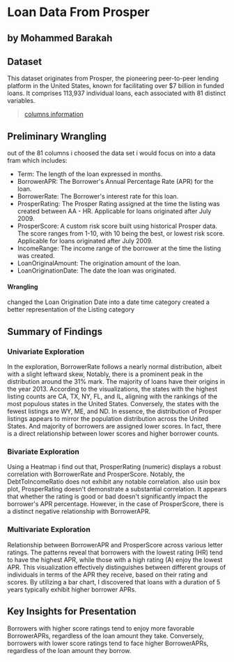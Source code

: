 # Loan Data From Prosper
## by Mohammed Barakah


## Dataset

This dataset originates from Prosper, the pioneering peer-to-peer lending platform in the United States, known for facilitating over $7 billion in funded loans. It comprises 113,937 individual loans, each associated with 81 distinct variables.

>  [ columns information](https://docs.google.com/spreadsheets/d/1gDyi_L4UvIrLTEC6Wri5nbaMmkGmLQBk-Yx3z0XDEtI/edit#gid=0)


## Preliminary Wrangling
out of the 81 columns i choosed the data set i would focus on into a data fram which includes:
* Term: The length of the loan expressed in months.	
* BorrowerAPR: The Borrower's Annual Percentage Rate (APR) for the loan.
* BorrowerRate: The Borrower's interest rate for this loan.
* ProsperRating: The Prosper Rating assigned at the time the listing was created between AA - HR.  Applicable for loans originated after July 2009.	
* ProsperScore: A custom risk score built using historical Prosper data. The score ranges from 1-10, with 10 being the best, or lowest risk score.  Applicable for loans originated after July 2009.
* IncomeRange: The income range of the borrower at the time the listing was created.
* LoanOriginalAmount: The origination amount of the loan.
* LoanOriginationDate: The date the loan was originated.

#### Wrangling
changed the Loan Origination Date into a date time category
created a better representation of the Listing category

## Summary of Findings

### Univariate Exploration

In the exploration, BorrowerRate follows a nearly normal distribution, albeit with a slight leftward skew, Notably, there is a prominent peak in the distribution around the 31% mark.
The majority of loans have their origins in the year 2013.
According to the visualizations, the states with the highest listing counts are CA, TX, NY, FL, and IL, aligning with the rankings of the most populous states in the United States. Conversely, the states with the fewest listings are WY, ME, and ND. In essence, the distribution of Prosper listings appears to mirror the population distribution across the United States.
And majority of borrowers are assigned lower scores. In fact, there is a direct relationship between lower scores and higher borrower counts.

### Bivariate Exploration
Using a Heatmap i find out that, ProsperRating (numeric) displays a robust correlation with BorrowerRate and ProsperScore. Notably, the DebtToIncomeRatio does not exhibit any notable correlation.
also usin box plot, ProsperRating doesn't demonstrate a substantial correlation. It appears that whether the rating is good or bad doesn't significantly impact the borrower's APR percentage. However, in the case of ProsperScore, there is a distinct negative relationship with BorrowerAPR.

### Multivariate Exploration
 Relationship between BorrowerAPR and ProsperScore across various letter ratings. The patterns reveal that borrowers with the lowest rating (HR) tend to have the highest APR, while those with a high rating (A) enjoy the lowest APR. This visualization effectively distinguishes between different groups of individuals in terms of the APR they receive, based on their rating and scores.
By utilizing a bar chart, I discovered that loans with a duration of 5 years typically exhibit higher borrower APRs.

## Key Insights for Presentation

Borrowers with higher score ratings tend to enjoy more favorable BorrowerAPRs, regardless of the loan amount they take. Conversely, borrowers with lower score ratings tend to face higher BorrowerAPRs, regardless of the loan amount they borrow.